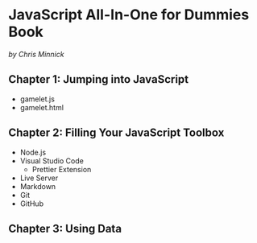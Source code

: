 # JavaScript All-In-One for Dummies Book

_by Chris Minnick_

## Chapter 1: Jumping into JavaScript

- gamelet.js
- gamelet.html

## Chapter 2: Filling Your JavaScript Toolbox

- Node.js
- Visual Studio Code
  - Prettier Extension
- Live Server
- Markdown
- Git
- GitHub

## Chapter 3: Using Data

